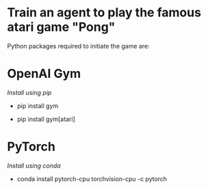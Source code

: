 # Train an agent to play the famous atari game "Pong"

Python packages required to initiate the game are:

# OpenAI Gym

*Install using pip*

- pip install gym

- pip install gym[atari]

# PyTorch

*Install using conda*

- conda install pytorch-cpu torchvision-cpu -c pytorch


